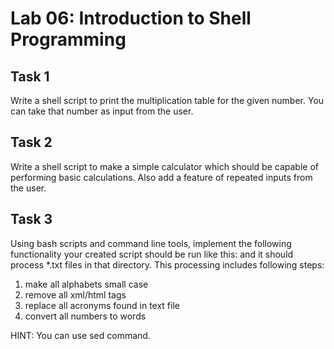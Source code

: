 # Lab 06: Introduction to Shell Programming

## Task 1
Write a shell script to print the multiplication table for the given number. You can take that number as input from the user.

## Task 2
Write a shell script to make a simple calculator which should be capable of performing basic calculations. Also add a feature of repeated inputs from the user.
## Task 3
Using bash scripts and command line tools, implement the following functionality your created script should be run like this: and it should process *.txt files in that directory.
This processing includes following steps:
1. make all alphabets small case
2. remove all xml/html tags
3. replace all acronyms found in text file
4. convert all numbers to words

HINT: You can use sed command.